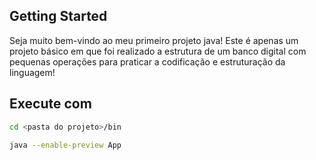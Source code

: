 ## Getting Started

Seja muito bem-vindo ao meu primeiro projeto java! Este é apenas um projeto básico em que foi realizado a estrutura de um banco digital com pequenas operações para praticar a codificação e estruturação da linguagem! 

## Execute com
```bash
cd <pasta do projeto>/bin
```
```bash
java --enable-preview App
```
